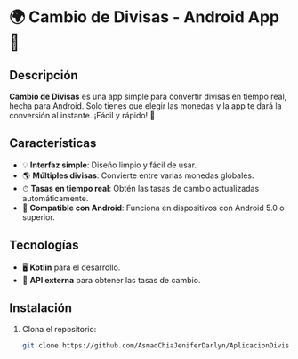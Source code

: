 # 🌍 Cambio de Divisas - Android App 💱

## Descripción

**Cambio de Divisas** es una app simple para convertir divisas en tiempo real, hecha para Android. Solo tienes que elegir las monedas y la app te dará la conversión al instante. ¡Fácil y rápido! 🚀

## Características

- 💡 **Interfaz simple**: Diseño limpio y fácil de usar.
- 🌎 **Múltiples divisas**: Convierte entre varias monedas globales.
- ⏱ **Tasas en tiempo real**: Obtén las tasas de cambio actualizadas automáticamente.
- 📱 **Compatible con Android**: Funciona en dispositivos con Android 5.0 o superior.

## Tecnologías

- 🖥 **Kotlin** para el desarrollo.
- 📡 **API externa** para obtener las tasas de cambio.

## Instalación

1. Clona el repositorio:

   ```bash
   git clone https://github.com/AsmadChiaJeniferDarlyn/AplicacionDivisas/tree/master
